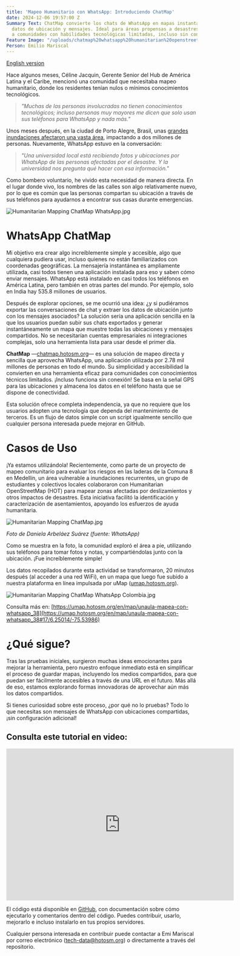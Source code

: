 ```yaml
---
title: 'Mapeo Humanitario con WhatsApp: Introduciendo ChatMap'
date: 2024-12-06 19:57:00 Z
Summary Text: ChatMap convierte los chats de WhatsApp en mapas instantáneos, extrayendo
  datos de ubicación y mensajes. Ideal para áreas propensas a desastres, fortalece
  a comunidades con habilidades tecnológicas limitadas, incluso sin conexión.
Feature Image: "/uploads/chatmap%20whatsapp%20humanitarian%20openstreetmap.jpg"
Person: Emilio Mariscal
---
```


[English version](https://www.hotosm.org/updates/humanitarian-mapping-with-whatsapp-introducing-chatmap/)

Hace algunos meses, Céline Jacquin, Gerente Senior del Hub de América Latina y el Caribe, mencionó una comunidad que necesitaba mapeo humanitario, donde los residentes tenían nulos o mínimos conocimientos tecnológicos.

> *"Muchas de las personas involucradas no tienen conocimientos tecnológicos; incluso personas muy mayores me dicen que solo usan sus teléfonos para WhatsApp y nada más."*

Unos meses después, en la ciudad de Porto Alegre, Brasil, unas [grandes inundaciones afectaron una vasta área](https://www.hotosm.org/updates/recuperacion-de-la-infraestructura-social-en-porto-alegre-mapeo-para-la-resiliencia/), impactando a dos millones de personas. Nuevamente, WhatsApp estuvo en la conversación:

> *"Una universidad local está recibiendo fotos y ubicaciones por WhatsApp de las personas afectadas por el desastre. Y la universidad nos pregunta qué hacer con esa información."*

Como bombero voluntario, he vivido esta necesidad de manera directa. En el lugar donde vivo, los nombres de las calles son algo relativamente nuevo, por lo que es común que las personas compartan su ubicación a través de sus teléfonos para ayudarnos a encontrar sus casas durante emergencias.

![Humanitarian Mapping ChatMap WhatsApp.jpg](/uploads/Humanitarian%20Mapping%20ChatMap%20WhatsApp.jpg)

# WhatsApp ChatMap

Mi objetivo era crear algo increíblemente simple y accesible, algo que cualquiera pudiera usar, incluso quienes no están familiarizados con coordenadas geográficas. La mensajería instantánea es ampliamente utilizada, casi todos tienen una aplicación instalada para eso y saben cómo enviar mensajes. WhatsApp está instalado en casi todos los teléfonos en América Latina, pero también en otras partes del mundo. Por ejemplo, solo en India hay 535.8 millones de usuarios.

Después de explorar opciones, se me ocurrió una idea: ¿y si pudiéramos exportar las conversaciones de chat y extraer los datos de ubicación junto con los mensajes asociados? La solución sería una aplicación sencilla en la que los usuarios puedan subir sus chats exportados y generar instantáneamente un mapa que muestre todas las ubicaciones y mensajes compartidos. No se necesitarían cuentas empresariales ni integraciones complejas, solo una herramienta lista para usar desde el primer día.

**ChatMap** —[chatmap.hotosm.org](https://chatmap.hotosm.org/)— es una solución de mapeo directa y sencilla que aprovecha WhatsApp, una aplicación utilizada por 2.78 mil millones de personas en todo el mundo. Su simplicidad y accesibilidad la convierten en una herramienta eficaz para comunidades con conocimientos técnicos limitados. ¡Incluso funciona sin conexión! Se basa en la señal GPS para las ubicaciones y almacena los datos en el teléfono hasta que se dispone de conectividad.

Esta solución ofrece completa independencia, ya que no requiere que los usuarios adopten una tecnología que dependa del mantenimiento de terceros. Es un flujo de datos simple con un script igualmente sencillo que cualquier persona interesada puede mejorar en GitHub.

# Casos de Uso

¡Ya estamos utilizándola! Recientemente, como parte de un proyecto de mapeo comunitario para evaluar los riesgos en las laderas de la Comuna 8 en Medellín, un área vulnerable a inundaciones recurrentes, un grupo de estudiantes y colectivos locales colaboraron con Humanitarian OpenStreetMap (HOT) para mapear zonas afectadas por deslizamientos y otros impactos de desastres. Esta iniciativa facilitó la identificación y caracterización de asentamientos, apoyando los esfuerzos de ayuda humanitaria.

![Humanitarian Mapping ChatMap.jpg](/uploads/Humanitarian%20Mapping%20ChatMap.jpg)

*Foto de Daniela Arbeláez Suárez (fuente: WhatsApp)*

Como se muestra en la foto, la comunidad exploró el área a pie, utilizando sus teléfonos para tomar fotos y notas, y compartiéndolas junto con la ubicación. ¡Fue increíblemente simple!

Los datos recopilados durante esta actividad se transformaron, 20 minutos después (al acceder a una red WiFi), en un mapa que luego fue subido a nuestra plataforma en línea impulsada por uMap ([umap.hotosm.org](https://umap.hotosm.org/en/map/unaula-mapea-con-whatsapp_38)).

![Humanitarian Mapping ChatMap WhatsApp Colombia.jpg](/uploads/Humanitarian%20Mapping%20ChatMap%20WhatsApp%20Colombia.jpg)

Consulta más en: [https://umap.hotosm.org/en/map/unaula-mapea-con-whatsapp_38](https://umap.hotosm.org/en/map/unaula-mapea-con-whatsapp_38#17/6.25014/-75.53986)

# ¿Qué sigue?

Tras las pruebas iniciales, surgieron muchas ideas emocionantes para mejorar la herramienta, pero nuestro enfoque inmediato está en simplificar el proceso de guardar mapas, incluyendo los medios compartidos, para que puedan ser fácilmente accesibles a través de una URL en el futuro. Más allá de eso, estamos explorando formas innovadoras de aprovechar aún más los datos compartidos.

Si tienes curiosidad sobre este proceso, ¿por qué no lo pruebas? Todo lo que necesitas son mensajes de WhatsApp con ubicaciones compartidas, ¡sin configuración adicional!

## Consulta este tutorial en video:

<iframe width="600" height="400" src="https://www.youtube.com/embed/CISWBZSErU8?si=_4fghjl95iLADyxF" title="YouTube video player" frameborder="0" allow="accelerometer; autoplay; clipboard-write; encrypted-media; gyroscope; picture-in-picture; web-share" referrerpolicy="strict-origin-when-cross-origin" allowfullscreen></iframe>

El código está disponible en [GitHub](https://github.com/), con documentación sobre cómo ejecutarlo y comentarios dentro del código. Puedes contribuir, usarlo, mejorarlo e incluso instalarlo en tus propios servidores.

Cualquier persona interesada en contribuir puede contactar a Emi Mariscal por correo electrónico ([tech-data@hotosm.org](mailto:tech-data@hotosm.org)) o directamente a través del repositorio.